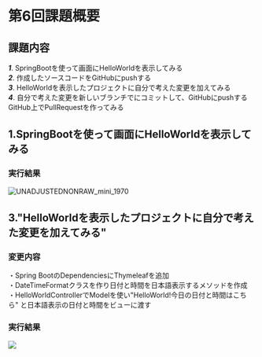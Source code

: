 # 第6回課題概要

## 課題内容

***1***. SpringBootを使って画面にHelloWorldを表示してみる\
***2***. 作成したソースコードをGitHubにpushする\
***3***. HelloWorldを表示したプロジェクトに自分で考えた変更を加えてみる\
***4***. 自分で考えた変更を新しいブランチでにコミットして、GitHubにpushするGitHub上でPullRequestを作ってみる

## 1.SpringBootを使って画面にHelloWorldを表示してみる

### 実行結果

![UNADJUSTEDNONRAW_mini_1970](https://user-images.githubusercontent.com/103630732/173790517-9c042fb9-c5db-4957-a282-0c22f798ad62.jpg)

## 3."HelloWorldを表示したプロジェクトに自分で考えた変更を加えてみる"

### 変更内容

・Spring BootのDependenciesにThymeleafを追加\
・DateTimeFormatクラスを作り日付と時間を日本語表示するメソッドを作成\
・HelloWorldControllerでModelを使い"HelloWorld!今日の日付と時間はこちら" と日本語表示の日付と時間をビューに渡す

### 実行結果

![](../../../Pictures/写真ライブラリ.photoslibrary/resources/proxies/derivatives/19/00/1971/UNADJUSTEDNONRAW_thumb_1971.jpg)

